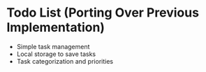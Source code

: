 # Todo List (Porting Over Previous Implementation)
- Simple task management
- Local storage to save tasks
- Task categorization and priorities
